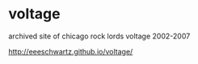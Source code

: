 voltage
=======

archived site of chicago rock lords voltage 2002-2007

http://eeeschwartz.github.io/voltage/
